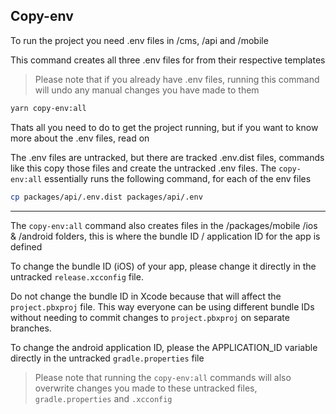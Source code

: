 ## Copy-env

To run the project you need .env files in /cms, /api and /mobile

This command creates all three .env files for from their respective templates

> Please note that if you already have .env files, running this command will undo any manual changes you have made to them

```bash
yarn copy-env:all
```

Thats all you need to do to get the project running, but if you want to know more about the .env files, read on

The .env files are untracked, but there are tracked .env.dist files, commands like this copy those files and create the untracked .env files. The `copy-env:all` essentially runs the following command, for each of the env files

```bash
cp packages/api/.env.dist packages/api/.env
```

---

The `copy-env:all` command also creates files in the /packages/mobile /ios & /android folders, this is where the bundle ID / application ID for the app is defined

To change the bundle ID (iOS) of your app, please change it directly in the untracked `release.xcconfig` file.

Do not change the bundle ID in Xcode because that will affect the `project.pbxproj` file. This way everyone can be using different bundle IDs without needing to commit changes to `project.pbxproj` on separate branches.

To change the android application ID, please the APPLICATION_ID variable directly in the untracked `gradle.properties` file

> Please note that running the `copy-env:all` commands will also overwrite changes you made to these untracked files, `gradle.properties` and `.xcconfig`
